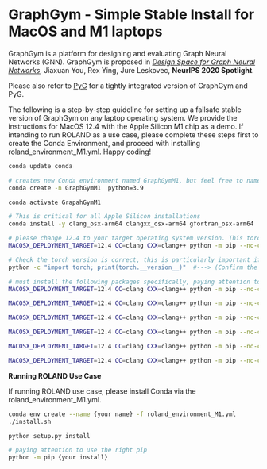 # GraphGym - Simple Stable Install for MacOS and M1 laptops
GraphGym is a platform for designing and evaluating Graph Neural Networks (GNN).
GraphGym is proposed in *[Design Space for Graph Neural Networks](https://arxiv.org/abs/2011.08843)*, 
Jiaxuan You, Rex Ying, Jure Leskovec, **NeurIPS 2020 Spotlight**.

Please also refer to [PyG](https://www.pyg.org) for a tightly integrated version of GraphGym and PyG.

The following is a step-by-step guideline for setting up a failsafe stable version of GraphGym on any laptop operating system. We provide the instructions for MacOS 12.4 with the Apple Silicon M1 chip as a demo. If intending to run ROLAND as a use case, please complete these steps first to create the Conda Environment, and proceed with installing roland_environment_M1.yml. Happy coding! 


```bash
conda update conda

# creates new Conda environment named GraphGymM1, but feel free to name the environment anything you'd like
conda create -n GraphGymM1  python=3.9

conda activate GrapahGymM1

# This is critical for all Apple Silicon installations
conda install -y clang_osx-arm64 clangxx_osx-arm64 gfortran_osx-arm64

# please change 12.4 to your target operating system version. This torch version has been verified to work 
MACOSX_DEPLOYMENT_TARGET=12.4 CC=clang CXX=clang++ python -m pip --no-cache-dir   install torch==1.11.0 torchvision torchaudio

# Check the torch version is correct, this is particularly important if running ROLAND use case
python -c "import torch; print(torch.__version__)"  #---> (Confirm the version is 1.12.1 or 1.11 for ROLAND)

# must install the following packages specifically, paying attention to version numbers. The following versions are needed to run ROLAND. 
MACOSX_DEPLOYMENT_TARGET=12.4 CC=clang CXX=clang++ python -m pip --no-cache-dir  install  torch-scatter==2.0.9 -f https://data.pyg.org/whl/torch-1.11+${cpu}.html

MACOSX_DEPLOYMENT_TARGET=12.4 CC=clang CXX=clang++ python -m pip --no-cache-dir  install  torch-sparse==0.6.13 -f https://data.pyg.org/whl/torch-1.12.1+${cpu}.html

MACOSX_DEPLOYMENT_TARGET=12.4 CC=clang CXX=clang++ python -m pip --no-cache-dir  install  torch-spline-conv==1.2.1 -f https://data.pyg.org/whl/torch-1.11+${cpu}.html

MACOSX_DEPLOYMENT_TARGET=12.4 CC=clang CXX=clang++ python -m pip --no-cache-dir  install  torch-geometric

MACOSX_DEPLOYMENT_TARGET=12.4 CC=clang CXX=clang++ python -m pip --no-cache-dir  install matplotlib

MACOSX_DEPLOYMENT_TARGET=12.4 CC=clang CXX=clang++ python -m pip --no-cache-dir  install networkx
```

**Running ROLAND Use Case**

If running ROLAND use case, please install Conda via the roland_environment_M1.yml.

```bash
conda env create --name {your name} -f roland_environment_M1.yml
./install.sh

python setup.py install 

# paying attention to use the right pip
python -m pip {your install}
```
